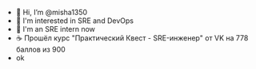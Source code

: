 - 👋 Hi, I’m @misha1350
- 👀 I'm interested in SRE and DevOps
- 🌱 I'm an SRE intern now 
- ☕ Прошёл курс "Практический Квест - SRE-инженер" от VK на 778 баллов из 900
- ok

<!---
misha1350/misha1350 is a ✨ special ✨ repository because its `README.md` (this file) appears on your GitHub profile.
You can click the Preview link to take a look at your changes.
--->
